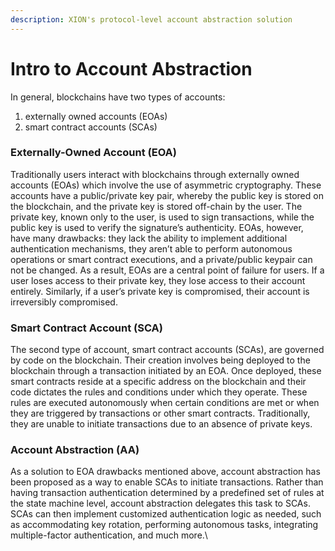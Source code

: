```yaml
---
description: XION's protocol-level account abstraction solution
---
```


# Intro to Account Abstraction

In general, blockchains have two types of accounts:

1. externally owned accounts (EOAs)
2. smart contract accounts (SCAs)

### Externally-Owned Account (EOA)

Traditionally users interact with blockchains through externally owned accounts (EOAs) which involve the use of asymmetric cryptography. These accounts have a public/private key pair, whereby the public key is stored on the blockchain, and the private key is stored off-chain by the user. The private key, known only to the user, is used to sign transactions, while the public key is used to verify the signature’s authenticity. EOAs, however, have many drawbacks: they lack the ability to implement additional authentication mechanisms, they aren’t able to perform autonomous operations or smart contract executions, and a private/public keypair can not be changed. As a result, EOAs are a central point of failure for users. If a user loses access to their private key, they lose access to their account entirely. Similarly, if a user’s private key is compromised, their account is irreversibly compromised.&#x20;

### Smart Contract Account (SCA)

The second type of account, smart contract accounts (SCAs), are governed by code on the blockchain. Their creation involves being deployed to the blockchain through a transaction initiated by an EOA. Once deployed, these smart contracts reside at a specific address on the blockchain and their code dictates the rules and conditions under which they operate. These rules are executed autonomously when certain conditions are met or when they are triggered by transactions or other smart contracts. Traditionally, they are unable to initiate transactions due to an absence of private keys.&#x20;

### Account Abstraction (AA)

As a solution to EOA drawbacks mentioned above, account abstraction has been proposed as a way to enable SCAs to initiate transactions. Rather than having transaction authentication determined by a predefined set of rules at the state machine level, account abstraction delegates this task to SCAs. SCAs can then implement customized authentication logic as needed, such as accommodating key rotation, performing autonomous tasks, integrating multiple-factor authentication, and much more.\
